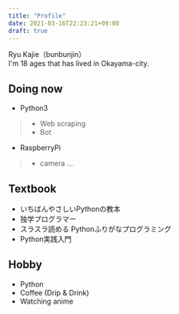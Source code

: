 ```yaml
---
title: "Profile"
date: 2021-03-16T22:23:21+09:00
draft: true
---
```


Ryu Kajie（bunbunjin）  
I'm 18 ages that has lived in Okayama-city.

Doing now
---
- Python3
> - Web scraping
> - Bot
- RaspberryPi
>- camera ...

Textbook
---
- いちばんやさしいPythonの教本
- 独学プログラマー
- スラスラ読める Pythonふりがなプログラミング
- Python実践入門

Hobby
---
- Python
- Coffee (Drip & Drink)
- Watching anime 
